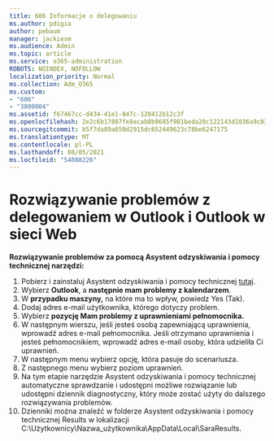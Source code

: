 ```yaml
---
title: 606 Informacje o delegowaniu
ms.author: pdigia
author: pebaum
manager: jackiesm
ms.audience: Admin
ms.topic: article
ms.service: o365-administration
ROBOTS: NOINDEX, NOFOLLOW
localization_priority: Normal
ms.collection: Adm_O365
ms.custom:
- "606"
- "3800004"
ms.assetid: f67467cc-d434-41e1-847c-120412b12c3f
ms.openlocfilehash: 2e2c6b17807fe8ecab0b9685f981beda20c122143d1036a9c03075552c5ca897
ms.sourcegitcommit: b5f7da89a650d2915dc652449623c78be6247175
ms.translationtype: MT
ms.contentlocale: pl-PL
ms.lasthandoff: 08/05/2021
ms.locfileid: "54088226"
---
```

# <a name="troubleshooting-delegation-in-outlook-and-outlook-on-the-web"></a>Rozwiązywanie problemów z delegowaniem w Outlook i Outlook w sieci Web

**Rozwiązywanie problemów za pomocą Asystent odzyskiwania i pomocy technicznej narzędzi:**

1. Pobierz i zainstaluj Asystent odzyskiwania i pomocy technicznej [tutaj](https://aka.ms/SaRA-SkypeForBusinessSignIn).
1. Wybierz **Outlook**, a **następnie mam problemy z kalendarzem**.
1. W **przypadku maszyny,** na które ma to wpływ, powiedz Yes (Tak).
1. Dodaj adres e-mail użytkownika, którego dotyczy problem.
1. Wybierz **pozycję Mam problemy z uprawnieniami pełnomocnika.**
1. W następnym wierszu, jeśli jesteś osobą zapewniającą uprawnienia, wprowadź adres e-mail pełnomocnika. Jeśli otrzymano uprawnienia i jesteś pełnomocnikiem, wprowadź adres e-mail osoby, która udzieliła Ci uprawnień.
1. W następnym menu wybierz opcję, która pasuje do scenariusza.
1. Z następnego menu wybierz poziom uprawnień.
1. Na tym etapie narzędzie Asystent odzyskiwania i pomocy technicznej automatyczne sprawdzanie i udostępni możliwe rozwiązanie lub udostępni dziennik diagnostyczny, który może zostać użyty do dalszego rozwiązywania problemów.
1. Dzienniki można znaleźć w folderze Asystent odzyskiwania i pomocy technicznej Results w lokalizacji C:\Użytkownicy\Nazwa_użytkownika\AppData\Local\SaraResults.
